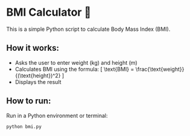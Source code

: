 # BMI Calculator 🧮

This is a simple Python script to calculate Body Mass Index (BMI).

## How it works:
- Asks the user to enter weight (kg) and height (m)
- Calculates BMI using the formula:
\[
  \text{BMI} = \frac{\text{weight}}{(\text{height})^2}
\]
- Displays the result

## How to run:
Run in a Python environment or terminal:

```bash
python bmi.py
